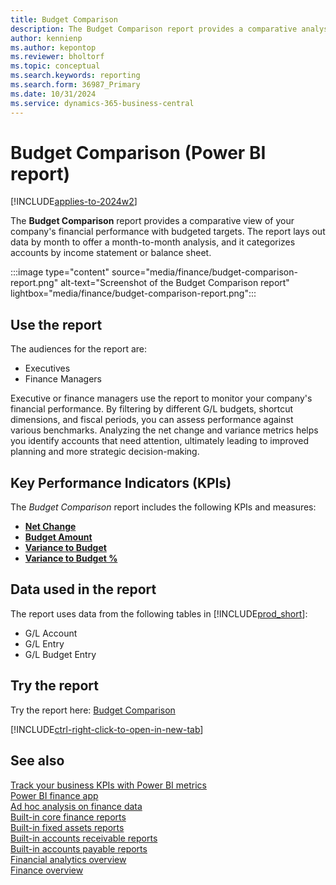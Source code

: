 ```yaml
---
title: Budget Comparison
description: The Budget Comparison report provides a comparative analysis of G/L amounts to G/L budget amounts by month. 
author: kennienp
ms.author: kepontop
ms.reviewer: bholtorf
ms.topic: conceptual
ms.search.keywords: reporting
ms.search.form: 36987_Primary
ms.date: 10/31/2024
ms.service: dynamics-365-business-central
---
```


# Budget Comparison (Power BI report)

[!INCLUDE[applies-to-2024w2](includes/applies-to-2024w2.md)]

The **Budget Comparison** report provides a comparative view of your company's financial performance with budgeted targets. The report lays out data by month to offer a month-to-month analysis, and it categorizes accounts by income statement or balance sheet.

:::image type="content" source="media/finance/budget-comparison-report.png" alt-text="Screenshot of the Budget Comparison report" lightbox="media/finance/budget-comparison-report.png":::

## Use the report

The audiences for the report are:

- Executives
- Finance Managers

Executive or finance managers use the report to monitor your company's financial performance. By filtering by different G/L budgets, shortcut dimensions, and fiscal periods, you can assess performance against various benchmarks. Analyzing the net change and variance metrics helps you identify accounts that need attention, ultimately leading to improved planning and more strategic decision-making.

## Key Performance Indicators (KPIs)

The *Budget Comparison* report includes the following KPIs and measures: 

- [**Net Change**](finance-powerbi-kpis.md#net-change)
- [**Budget Amount**](finance-powerbi-kpis.md#budget-amount)
- [**Variance to Budget**](finance-powerbi-kpis.md#variance-to-budget)
- [**Variance to Budget %**](finance-powerbi-kpis.md#variance-to-budget-)


## Data used in the report

The report uses data from the following tables in [!INCLUDE[prod_short](includes/prod_short.md)]:

- G/L Account
- G/L Entry
- G/L Budget Entry

## Try the report

Try the report here: [Budget Comparison](https://businesscentral.dynamics.com?page=36987)

[!INCLUDE[ctrl-right-click-to-open-in-new-tab](includes/ctrl-right-click-to-open-in-new-tab.md)]

## See also

[Track your business KPIs with Power BI metrics](track-kpis-with-power-bi-metrics.md)  
[Power BI finance app](finance-powerbi-app.md)  
[Ad hoc analysis on finance data](ad-hoc-analysis-finance.md)  
[Built-in core finance reports](finance-reports.md)  
[Built-in fixed assets reports](fa-reports.md)  
[Built-in accounts receivable reports](receivables-reports.md)  
[Built-in accounts payable reports](payables-reports.md)  
[Financial analytics overview](bi.md)  
[Finance overview](finance.md)
